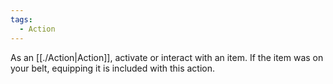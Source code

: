 ```yaml
---
tags:
  - Action
---
```

As an [[./Action|Action]], activate or interact with an item. If the item was on your belt, equipping it is included with this action.